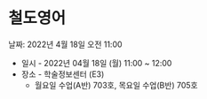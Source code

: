 # 철도영어

날짜: 2022년 4월 18일 오전 11:00

- 일시 - 2022년 04월 18일 (월) 11:00 ~ 12:00
- 장소 - 학술정보센터 (E3)
    - 월요일 수업(A반) 703호, 목요일 수업(B반) 705호